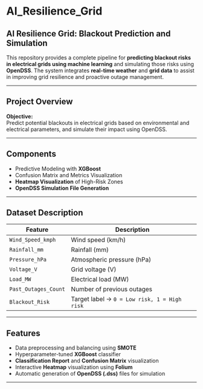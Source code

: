 # AI_Resilience_Grid

## AI Resilience Grid: Blackout Prediction and Simulation

This repository provides a complete pipeline for **predicting blackout risks in electrical grids using machine learning** and simulating those risks using **OpenDSS**. The system integrates **real-time weather** and **grid data** to assist in improving grid resilience and proactive outage management.

---

##  Project Overview

**Objective:**  
Predict potential blackouts in electrical grids based on environmental and electrical parameters, and simulate their impact using OpenDSS.

---

##  Components

- Predictive Modeling with **XGBoost**
- Confusion Matrix and Metrics Visualization
- **Heatmap Visualization** of High-Risk Zones
- **OpenDSS Simulation File Generation**

---

##  Dataset Description

| **Feature**          | **Description**                                 |
|----------------------|-------------------------------------------------|
| `Wind_Speed_kmph`    | Wind speed (km/h)                               |
| `Rainfall_mm`        | Rainfall (mm)                                   |
| `Pressure_hPa`       | Atmospheric pressure (hPa)                      |
| `Voltage_V`          | Grid voltage (V)                                |
| `Load_MW`            | Electrical load (MW)                            |
| `Past_Outages_Count` | Number of previous outages                      |
| `Blackout_Risk`      | Target label → `0 = Low risk, 1 = High risk`    |

---

##  Features

- Data preprocessing and balancing using **SMOTE**
- Hyperparameter-tuned **XGBoost** classifier
- **Classification Report** and **Confusion Matrix** visualization
- Interactive **Heatmap** visualization using **Folium**
- Automatic generation of **OpenDSS (.dss)** files for simulation

---


